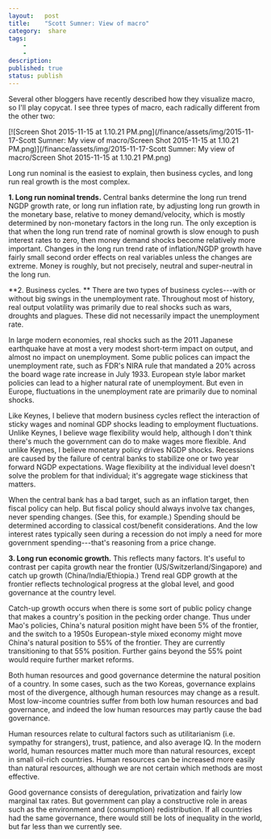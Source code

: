 ```yaml
---
layout:   post
title:    "Scott Sumner: View of macro"
category:  share
tags:     
    -  
    -   
description: 
published: true
status: publish
---
```

 
Several other bloggers have recently described how they visualize macro, so I'll play copycat. I see three types of macro, each radically different from the other two:
 
 
[![Screen Shot 2015-11-15 at 1.10.21 PM.png](/finance/assets/img/2015-11-17-Scott Sumner: My view of macro/Screen Shot 2015-11-15 at 1.10.21 PM.png)](/finance/assets/img/2015-11-17-Scott Sumner: My view of macro/Screen Shot 2015-11-15 at 1.10.21 PM.png)
 
Long run nominal is the easiest to explain, then business cycles, and long run real growth is the most complex.
 
**1. Long run nominal trends.** Central banks determine the long run trend NGDP growth rate, or long run inflation rate, by adjusting long run growth in the monetary base, relative to money demand/velocity, which is mostly determined by non-monetary factors in the long run. The only exception is that when the long run trend rate of nominal growth is slow enough to push interest rates to zero, then money demand shocks become relatively more important. Changes in the long run trend rate of inflation/NGDP growth have fairly small second order effects on real variables unless the changes are extreme. Money is roughly, but not precisely, neutral and super-neutral in the long run.
 
**2. Business cycles. ** There are two types of business cycles---with or without big swings in the unemployment rate. Throughout most of history, real output volatility was primarily due to real shocks such as wars, droughts and plagues. These did not necessarily impact the unemployment rate.
 
In large modern economies, real shocks such as the 2011 Japanese earthquake have at most a very modest short-term impact on output, and almost no impact on unemployment. Some public polices can impact the unemployment rate, such as FDR's NIRA rule that mandated a 20% across the board wage rate increase in July 1933. European style labor market policies can lead to a higher natural rate of unemployment. But even in Europe, fluctuations in the unemployment rate are primarily due to nominal shocks.
 
Like Keynes, I believe that modern business cycles reflect the interaction of sticky wages and nominal GDP shocks leading to employment fluctuations. Unlike Keynes, I believe wage flexibility would help, although I don't think there's much the government can do to make wages more flexible. And unlike Keynes, I believe monetary policy drives NGDP shocks. Recessions are caused by the failure of central banks to stabilize one or two year forward NGDP expectations. Wage flexibility at the individual level doesn't solve the problem for that individual; it's aggregate wage stickiness that matters.
 
When the central bank has a bad target, such as an inflation target, then fiscal policy can help. But fiscal policy should always involve tax changes, never spending changes. (See this, for example.) Spending should be determined according to classical cost/benefit considerations. And the low interest rates typically seen during a recession do not imply a need for more government spending---that's reasoning from a price change.
 
**3. Long run economic growth.** This reflects many factors. It's useful to contrast per capita growth near the frontier (US/Switzerland/Singapore) and catch up growth (China/India/Ethiopia.) Trend real GDP growth at the frontier reflects technological progress at the global level, and good governance at the country level.
 
Catch-up growth occurs when there is some sort of public policy change that makes a country's position in the pecking order change. Thus under Mao's policies, China's natural position might have been 5% of the frontier, and the switch to a 1950s European-style mixed economy might move China's natural position to 55% of the frontier. They are currently transitioning to that 55% position. Further gains beyond the 55% point would require further market reforms.
 
Both human resources and good governance determine the natural position of a country. In some cases, such as the two Koreas, governance explains most of the divergence, although human resources may change as a result. Most low-income countries suffer from both low human resources and bad governance, and indeed the low human resources may partly cause the bad governance.
 
Human resources relate to cultural factors such as utilitarianism (i.e. sympathy for strangers), trust, patience, and also average IQ. In the modern world, human resources matter much more than natural resources, except in small oil-rich countries. Human resources can be increased more easily than natural resources, although we are not certain which methods are most effective.
 
Good governance consists of deregulation, privatization and fairly low marginal tax rates. But government can play a constructive role in areas such as the environment and (consumption) redistribution. If all countries had the same governance, there would still be lots of inequality in the world, but far less than we currently see.
 
 
 
 
 
 
